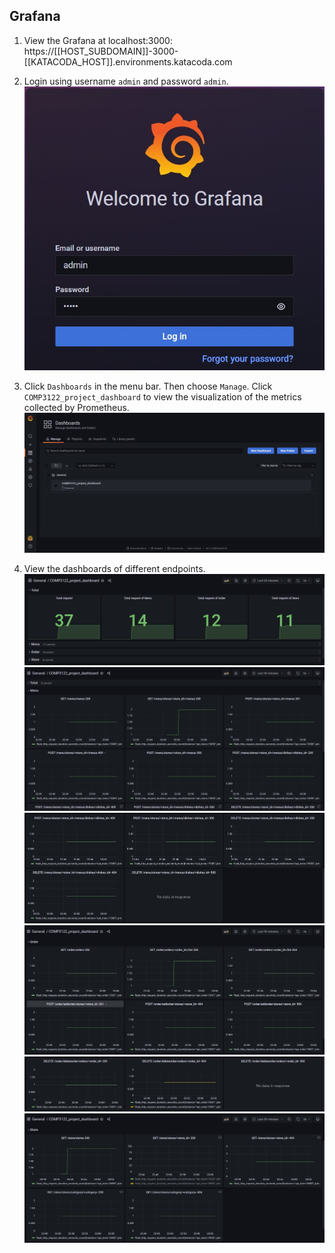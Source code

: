 ## Grafana

1.  View the Grafana at localhost:3000:
    https://[[HOST_SUBDOMAIN]]-3000-[[KATACODA_HOST]].environments.katacoda.com

2.  Login using username `admin` and password `admin`.
    ![Katacoda Logo](./assets/step6/grafana-01.jpg)

3.  Click `Dashboards` in the menu bar. Then choose `Manage`. Click `COMP3122_project_dashboard` to view the visualization of the metrics collected by Prometheus.
    ![Katacoda Logo](./assets/step6/grafana-02.jpg)

4.  View the dashboards of different endpoints.
    ![Katacoda Logo](./assets/step6/grafana-03.jpg)
    ![Katacoda Logo](./assets/step6/grafana-04.jpg)
    ![Katacoda Logo](./assets/step6/grafana-05.jpg)
    ![Katacoda Logo](./assets/step6/grafana-06.jpg)
    ![Katacoda Logo](./assets/step6/grafana-07.jpg)
    ![Katacoda Logo](./assets/step6/grafana-08.jpg)